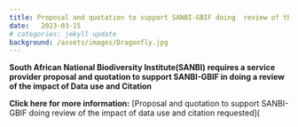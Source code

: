 ```yaml
---
title: Proposal and quotation to support SANBI-GBIF doing  review of the impact of data use and citation
date:   2023-03-15
# categories: jekyll update
background: /assets/images/Dragonfly.jpg
---
```


**South African National Biodiversity Institute(SANBI) requires a service provider proposal and quotation
to support SANBI-GBIF in doing a review of the impact of Data use and Citation**

**Click here for more information:** [Proposal and quotation to support SANBI-GBIF doing review of the impact of data use and citation requested](
